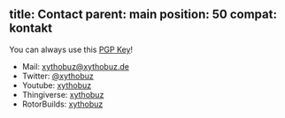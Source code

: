 title: Contact
parent: main
position: 50
compat: kontakt
---

You can always use this [PGP Key](files/xythobuz.gpg)!

* Mail: <xythobuz@xythobuz.de>
* Twitter: [@xythobuz](https://twitter.com/xythobuz)
* Youtube: [xythobuz](http://www.youtube.com/user/xythobuz)
* Thingiverse: [xythobuz](https://www.thingiverse.com/xythobuz/designs)
* RotorBuilds: [xythobuz](https://rotorbuilds.com/profile/1970)
